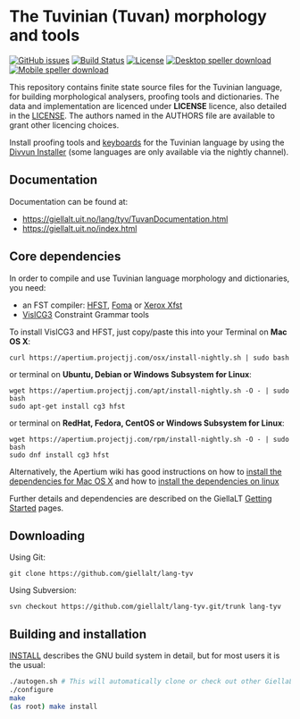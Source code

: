 The Tuvinian (Tuvan) morphology and tools
==========================================

[![GitHub issues](https://img.shields.io/github/issues-raw/giellalt/lang-tyv)](https://github.com/giellalt/lang-tyv/issues)
[![Build Status](https://divvun-tc.thetc.se/api/github/v1/repository/giellalt/lang-tyv/main/badge.svg)](https://github.com/giellalt/lang-tyv/actions)
[![License](https://img.shields.io/github/license/giellalt/lang-tyv)](https://github.com/giellalt/lang-tyv/blob/main/LICENSE)
[![Desktop speller download](https://img.shields.io/badge/download%40latest-desktop--bhfst-brightgreen)](https://pahkat.uit.no/main/download/speller-tyv?platform=desktop&channel=nightly)
[![Mobile speller download](https://img.shields.io/badge/download%40latest-mobile--bhfst-brightgreen)](https://pahkat.uit.no/main/download/speller-tyv?platform=mbile&channel=nightly)

This repository contains finite state source files for the Tuvinian language,
for building morphological analysers, proofing tools
and dictionaries. The data and implementation are licenced under __LICENSE__
licence, also detailed in the
[LICENSE](https://github.com/giellalt/lang-tyv/blob/main/LICENSE). The
authors named in the AUTHORS file are available to grant other licencing
choices.

Install proofing tools and [keyboards](https://github.com/giellalt/keyboard-tyv)
for the Tuvinian language by using the [Divvun Installer](http://divvun.no)
(some languages are only available via the nightly channel).

Documentation
-------------

Documentation can be found at:

-   <https://giellalt.uit.no/lang/tyv/TuvanDocumentation.html>
-   <https://giellalt.uit.no/index.html>

Core dependencies
-----------------

In order to compile and use Tuvinian language morphology and
dictionaries, you need:

- an FST compiler: [HFST](https://github.com/hfst/hfst), [Foma](https://github.com/mhulden/foma) or [Xerox Xfst](https://web.stanford.edu/~laurik/fsmbook/home.html)
- [VislCG3](https://visl.sdu.dk/svn/visl/tools/vislcg3/trunk) Constraint Grammar tools

To install VislCG3 and HFST, just copy/paste this into your Terminal on **Mac OS X**:

```
curl https://apertium.projectjj.com/osx/install-nightly.sh | sudo bash
```

or terminal on **Ubuntu, Debian or Windows Subsystem for Linux**:

```
wget https://apertium.projectjj.com/apt/install-nightly.sh -O - | sudo bash
sudo apt-get install cg3 hfst
```

or terminal on **RedHat, Fedora, CentOS or Windows Subsystem for Linux**:

```
wget https://apertium.projectjj.com/rpm/install-nightly.sh -O - | sudo bash
sudo dnf install cg3 hfst
```

Alternatively, the Apertium wiki has good instructions on how to [install the dependencies for Mac
OS X](https://wiki.apertium.org/wiki/Apertium_on_Mac_OS_X) and how to [install
the dependencies on
linux](https://wiki.apertium.org/wiki/Installation_of_grammar_libraries)

Further details and dependencies are described on the GiellaLT [Getting Started](https://giellalt.uit.no/infra/GettingStarted.html) pages.

Downloading
-----------

Using Git:
```
git clone https://github.com/giellalt/lang-tyv
```

Using Subversion:
```
svn checkout https://github.com/giellalt/lang-tyv.git/trunk lang-tyv
```

Building and installation
-------------------------

[INSTALL](https://github.com/giellalt/lang-tyv/blob/main/INSTALL)
describes the GNU build system in detail, but for most users it is the usual:

```sh
./autogen.sh # This will automatically clone or check out other GiellaLT dependencies
./configure
make
(as root) make install
```
